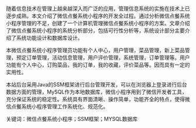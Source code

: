 随着信息技术在管理上越来越深入而广泛的应用，管理信息系统的实施在技术上已逐步成熟。本文介绍了微信点餐系统小程序的开发全过程。通过分析微信点餐系统小程序管理的不足，创建了一个计算机管理微信点餐系统小程序的方案。文章介绍了微信点餐系统小程序的系统分析部分，包括可行性分析等，系统设计部分主要介绍了系统功能设计和数据库设计。

本微信点餐系统小程序管理员功能有个人中心，用户管理，菜品管理，新上菜品管理，预定订单管理，活动信息管理，用户评价管理，系统管理，订单管理等。用户功能有个人中心，订购菜品，我的订单，我的收藏，评价菜品等。因而具有一定的实用性。

本站后台采用Java的SSM框架进行后台管理开发，可以在浏览器上登录进行后台数据方面的管理，MySQL作为本地数据库，微信小程序用到了微信开发者工具，充分保证系统的稳定性。系统具有界面清晰、操作简单，功能齐全的特点，使得微信点餐系统小程序管理工作系统化、规范化。

关键词：微信点餐系统小程序；SSM框架；MYSQL数据库
